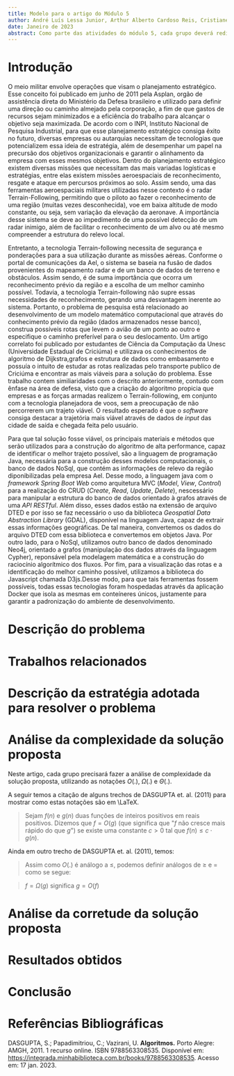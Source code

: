 ```yaml
---
title: Modelo para o artigo do Módulo 5
author: André Luís Lessa Junior, Arthur Alberto Cardoso Reis, Cristiane Andrade Coutinho, Giovana Lisbôa Thomé, João Pedro Sartori Garcia de Alcaraz, Luiz Francisco Granville Gonçalves, Stefano Tosi Butori
date: Janeiro de 2023
abstract: Como parte das atividades do módulo 5, cada grupo deverá redigir um texto descrevendo os resultados do projeto no formato de um artigo científico. Este arquivo no formato markdown contém a estrutura básica deste artigo. Cada grupo deverá editar este arquivo com a descrição do projeto que desenvolveu.
---
```


# Introdução
O meio militar envolve operações que visam o planejamento estratégico. Esse conceito foi publicado em junho de 2011 pela Asplan, orgão de assistência direta do Ministério da Defesa brasileiro e utilizado para definir uma direção ou caminho almejado pela corporação, a fim de que gastos de recursos sejam minimizados e a eficiência do trabalho para alcançar o objetivo seja maximizada. De acordo com o INPI, Instituto Nacional de Pesquisa Industrial, para que esse planejamento estratégico consiga êxito no futuro, diversas empresas ou autarquias necessitam de tecnologias  que potencializem essa ideia de estratégia, além de desempenhar um papel na precursão dos objetivos organizacionais e garantir o alinhamento da empresa com esses mesmos objetivos. Dentro do planejamento estratégico existem diversas missões que necessitam das mais variadas logísticas e estratégias, entre elas existem missões aeroespaciais de reconhecimento, resgate e ataque em percursos próximos ao solo. Assim sendo, uma das ferramentas aeroespaciais militares utilizadas nesse contexto é o radar Terrain-Following, permitindo que o piloto ao fazer o reconhecimento de uma região (muitas vezes desconhecida), voe em baixa altitude de modo constante, ou seja, sem variação da elevação da aeronave. A importância desse sistema se deve ao impedimento de uma possível detecção de um radar inimigo, além de facilitar o reconhecimento de um alvo ou até mesmo compreender a estrutura do relevo local.

Entretanto, a tecnologia Terrain-following necessita de segurança e ponderações para a sua utilização durante as missões aéreas. Conforme o portal de comunicações da Ael, o sistema se baseia na fusão de dados provenientes do mapeamento radar e de um banco de dados de terreno e obstáculos. Assim sendo, é de suma importância que ocorra um reconhecimento prévio da região e a escolha de um melhor caminho possível. Todavia, a tecnologia Terrain-following não supre essas necessidades de reconhecimento, gerando uma desvantagem inerente ao sistema. Portanto, o problema de pesquisa está relacionado ao desenvolvimento de um modelo matemático computacional que através do conhecimento prévio da região (dados armazenados nesse banco), construa possíveis rotas que levem o avião de um ponto ao outro e especifique o caminho preferível para o seu deslocamento. Um artigo correlato foi publicado por estudantes de Ciência da Computação da Unesc
(Universidade Estadual de Criciúma) e utilizava os conhecimentos de algoritmo de Dijkstra,grafos e estrutura de dados como embasamento e possuía o intuito de estudar as rotas realizadas pelo transporte publico de Criciúma e encontrar as mais viáveis para a solução do problema. Esse trabalho contem similiaridades com o descrito anteriormente, contudo com ênfase na área de defesa, visto que a criação do algoritmo propicia que empresas e as forças armadas realizem o Terrain-following, em conjunto com a tecnologia planejadora de voos, sem a preocupação de não percorrerem um trajeto viável. O resultado esperado é que o _software_ consiga destacar a trajetória mais viável através de dados de _input_ das cidade de saída e chegada feita pelo usuário.

Para que tal solução fosse viável, os principais materiais e métodos que serão utilizados para a construção do algoritmo de alta performance, capaz de identificar o melhor trajeto possível, são a linguagem de programação Java, necessária para a construção desses modelos computacionais, o banco de dados NoSql, que contém as informações de relevo da região diponibilizadas pela empresa Ael. Desse modo, a linguagem java com o _framework Spring Boot Web_ como arquitetura MVC (_Model_, _View_, _Control_)  para a realização do CRUD (_Create_, _Read_, _Update_, _Delete_), nescessário para manipular a estrutura do banco de dados orientado à grafos através de uma _API RESTful_. Além disso, esses dados estão na extensão de arquivo DTED e por isso se faz necessário o uso da biblioteca _Geospatial Data Abstraction Library_ (GDAL), disponível na linguagem Java, capaz de extrair essas informações geográficas. De tal maneira, convertemos os dados do arquivo DTED com essa biblioteca e convertemos em objetos Java. Por outro lado, para o NoSql, utilizamos outro banco de dados denominado Neo4j, orientado a grafos (manipulação dos dados através da linguagem Cypher), reponsável pela modelagem matemática e a construção do raciocínio algorítmico dos fluxos. Por fim, para a visualização das rotas e a identificação do melhor caminho possível, utilizamos a biblioteca do Javascript chamada D3js.Desse modo, para que tais ferramentas fossem possíveis, todas essas tecnologias foram hospedadas através da aplicação Docker que isola as mesmas em conteíneres únicos, justamente para garantir a padronização do ambiente de desenvolvimento.

# Descrição do problema

# Trabalhos relacionados

# Descrição da estratégia adotada para resolver o problema

# Análise da complexidade da solução proposta

Neste artigo, cada grupo precisará fazer a análise de complexidade da solução proposta, utilizando as notações $O(.)$, $\Omega(.)$ e $\Theta(.)$.

A seguir temos a citação de alguns trechos de DASGUPTA et. al. (2011) para mostrar como estas notações são em \LaTeX. 

> Sejam $f(n)$ e $g(n)$ duas funções de inteiros positivos em reais positivos. Dizemos que $f = O(g)$ (que significa que "$f$ não cresce mais rápido do que $g$") se existe uma constante $c > 0$ tal que $f(n) \leq c \cdot g(n)$.

Ainda em outro trecho de DASGUPTA et. al. (2011), temos:

> Assim como $O(.)$ é análogo a $\leq$, podemos definir análogos de $\geq$ e $=$ como se segue:

> $f = \Omega(g)$ significa $g = O(f)$

# Análise da corretude da solução proposta

# Resultados obtidos

# Conclusão

# Referências Bibliográficas

DASGUPTA, S.; Papadimitriou, C.; Vazirani, U. **Algoritmos.** Porto Alegre: AMGH, 2011. 1 recurso online. ISBN 9788563308535. Disponível em: https://integrada.minhabiblioteca.com.br/books/9788563308535. Acesso em: 17 jan. 2023.
